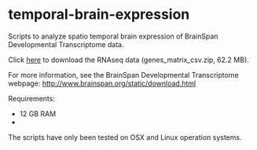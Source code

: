 # temporal-brain-expression
Scripts to analyze spatio temporal brain expression of BrainSpan Developmental Transcriptome data.

Click [here](http://www.brainspan.org/api/v2/well_known_file_download/267666525) to download the RNAseq data (genes_matrix_csv.zip, 62.2 MB).

For more information, see the BrainSpan Developmental Transcriptome webpage: http://www.brainspan.org/static/download.html

Requirements:
- 12 GB RAM
- 
The scripts have only been tested on OSX and Linux operation systems.

